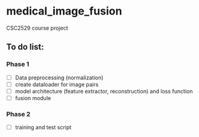 # medical_image_fusion
CSC2529 course project


## To do list:
### Phase 1
- [ ] Data preprocessing (normalization)
- [ ] create dataloader for image pairs
- [ ] model architecture (feature extractor, reconstruction) and loss function
- [ ] fusion module

### Phase 2
- [ ] training and test script
